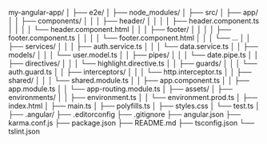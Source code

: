 my-angular-app/
│
├── e2e/
│
├── node_modules/
│
├── src/
│ ├── app/
│ │ ├── components/
│ │ │ ├── header/
│ │ │ │ ├── header.component.ts
│ │ │ │ └── header.component.html
│ │ │ ├── footer/
│ │ │ │ ├── footer.component.ts
│ │ │ │ └── footer.component.html
│ │ │ └── ...
│ │ ├── services/
│ │ │ ├── auth.service.ts
│ │ │ └── data.service.ts
│ │ ├── models/
│ │ │ └── user.model.ts
│ │ ├── pipes/
│ │ │ └── date.pipe.ts
│ │ ├── directives/
│ │ │ └── highlight.directive.ts
│ │ ├── guards/
│ │ │ └── auth.guard.ts
│ │ ├── interceptors/
│ │ │ └── http.interceptor.ts
│ │ ├── shared/
│ │ │ └── shared.module.ts
│ │ ├── app.component.ts
│ │ ├── app.module.ts
│ │ └── app-routing.module.ts
│ ├── assets/
│ ├── environments/
│ │ ├── environment.ts
│ │ └── environment.prod.ts
│ ├── index.html
│ ├── main.ts
│ ├── polyfills.ts
│ ├── styles.css
│ └── test.ts
│
├── .angular/
├── .editorconfig
├── .gitignore
├── angular.json
├── karma.conf.js
├── package.json
├── README.md
├── tsconfig.json
└── tslint.json
